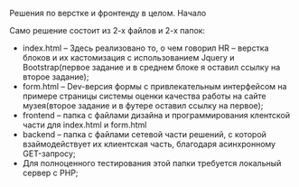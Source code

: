 Решения по верстке и фронтенду в целом. Начало

Само решение состоит из 2-х файлов и 2-х папок:

-   index.html – Здесь реализовано то, о чем говорил HR – верстка блоков и их кастомизация с использованием Jquery и Bootstrap(первое задание и в среднем блоке я оставил ссылку на второе задание);
-   form.html – Dev-версия формы с привлекательным интерфейсом на примере страницы системы оценки качества работы на сайте музея(второе задание и в футере оставил ссылку на первое);
-   frontend – папка с файлами дизайна и программирования клентской части для index.html и form.html
-   backend – папка с файлами сетевой части решений, с которой взаймодействует их клиентская часть, благодаря асинхронному GET-запросу;
-   Для полноценного тестирования этой папки требуется локальный сервер с PHP;
